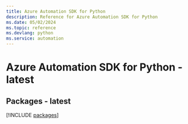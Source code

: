 ```yaml
---
title: Azure Automation SDK for Python
description: Reference for Azure Automation SDK for Python
ms.date: 05/02/2024
ms.topic: reference
ms.devlang: python
ms.service: automation
---
```

# Azure Automation SDK for Python - latest
## Packages - latest
[!INCLUDE [packages](automation-index.md)]